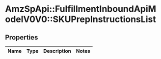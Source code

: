 # AmzSpApi::FulfillmentInboundApiModelV0V0::SKUPrepInstructionsList

## Properties
Name | Type | Description | Notes
------------ | ------------- | ------------- | -------------

